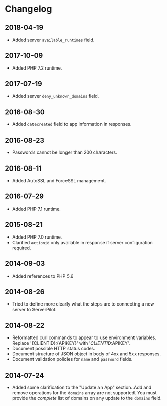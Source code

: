 # Changelog

## 2018-04-19

  - Added server `available_runtimes` field.

## 2017-10-09

  - Added PHP 7.2 runtime.

## 2017-07-19

  - Added server `deny_unknown_domains` field.

## 2016-08-30

  - Added `datecreated` field to app information in responses.

## 2016-08-23

  - Passwords cannot be longer than 200 characters.

## 2016-08-11

  - Added AutoSSL and ForceSSL management.

## 2016-07-29

  - Added PHP 7.1 runtime.

## 2015-08-21

  - Added PHP 7.0 runtime.
  - Clarified `actionid` only available in response if server configuration required.

## 2014-09-03

  - Added references to PHP 5.6

## 2014-08-26

  - Tried to define more clearly what the steps are to connecting a new server
    to ServerPilot.

## 2014-08-22

  - Reformatted curl commands to appear to use environment variables. Replace
    '{CLIENTID}:{APIKEY}' with '$CLIENTID:$APIKEY'.
  - Document possible HTTP status codes.
  - Document structure of JSON object in body of 4xx and 5xx responses.
  - Document validation policies for `name` and `password` fields.

## 2014-07-24
    
  - Added some clarification to the "Update an App" section. Add and remove
    operations for the `domains` array are not supported. You must provide the
    *complete* list of domains on any update to the `domains` field.

